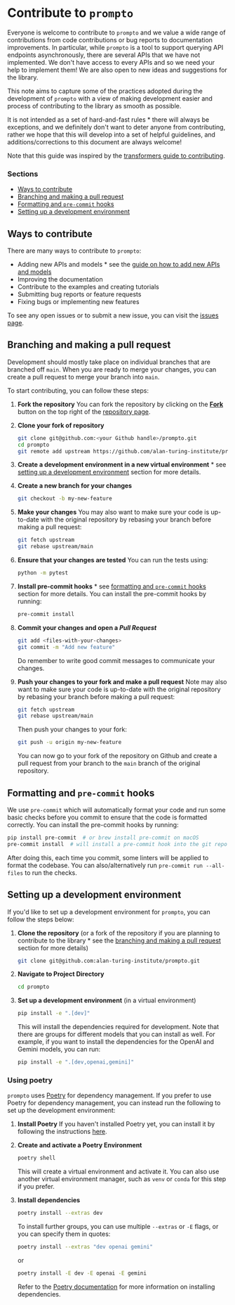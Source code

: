 # Contribute to `prompto`

Everyone is welcome to contribute to `prompto` and we value a wide range of contributions from code contributions or bug reports to documentation improvements. In particular, while `prompto` is a tool to support querying API endpoints asynchronously, there are several APIs that we have not implemented. We don't have access to every APIs and so we need your help to implement them! We are also open to new ideas and suggestions for the library.

This note aims to capture some of the practices adopted during the development of `prompto` with a view of making development easier and process of contributing to the library as smooth as possible.

It is not intended as a set of hard-and-fast rules * there will always be exceptions, and we definitely don't want to deter anyone from contributing, rather we hope that this will develop into a set of helpful guidelines, and additions/corrections to this document are always welcome!

Note that this guide was inspired by the [transformers guide to contributing](https://github.com/huggingface/transformers/blob/main/CONTRIBUTING.md).

### Sections

* [Ways to contribute](#ways-to-contribute)
* [Branching and making a pull request](#branching-and-making-a-pull-request)
* [Formatting and `pre-commit` hooks](#formatting-and-pre-commit-hooks)
* [Setting up a development environment](#setting-up-a-development-environment)

## Ways to contribute

There are many ways to contribute to `prompto`:

* Adding new APIs and models * see the [guide on how to add new APIs and models](add_new_api.md)
* Improving the documentation
* Contribute to the examples and creating tutorials
* Submitting bug reports or feature requests
* Fixing bugs or implementing new features

To see any open issues or to submit a new issue, you can visit the [issues page](https://github.com/alan-turing-institute/prompto/issues).

## Branching and making a pull request

Development should mostly take place on individual branches that are branched off `main`. When you are ready to merge your changes, you can create a pull request to merge your branch into `main`.

To start contributing, you can follow these steps:

1. **Fork the repository**
    You can fork the repository by clicking on the [**Fork**](https://github.com/alan-turing-institute/prompto/fork) button on the top right of the [repository page](https://github.com/alan-turing-institute/prompto).

2. **Clone your fork of repository**
    ```bash
    git clone git@github.com:<your Github handle>/prompto.git
    cd prompto
    git remote add upstream https://github.com/alan-turing-institute/prompto.git
    ```

3. **Create a development environment in a new virtual environment** * see [setting up a development environment](#setting-up-a-development-environment) section for more details.

3. **Create a new branch for your changes**
    ```bash
    git checkout -b my-new-feature
    ```

4. **Make your changes**
    You may also want to make sure your code is up-to-date with the original repository by rebasing your branch before making a pull request:
    ```bash
    git fetch upstream
    git rebase upstream/main
    ```

5. **Ensure that your changes are tested**
    You can run the tests using:
    ```bash
    python -m pytest
    ```

6. **Install pre-commit hooks** * see [formatting and `pre-commit` hooks](#formatting-and-pre-commit-hooks) section for more details.
    You can install the pre-commit hooks by running:
    ```bash
    pre-commit install
    ```

7. **Commit your changes and open a _Pull Request_**
    ```bash
    git add <files-with-your-changes>
    git commit -m "Add new feature"
    ```

    Do remember to write good commit messages to communicate your changes.

8. **Push your changes to your fork and make a pull request**
    Note may also want to make sure your code is up-to-date with the original repository by rebasing your branch before making a pull request:
    ```bash
    git fetch upstream
    git rebase upstream/main
    ```

    Then push your changes to your fork:
    ```bash
    git push -u origin my-new-feature
    ```

    You can now go to your fork of the repository on Github and create a pull request from your branch to the `main` branch of the original repository.

## Formatting and `pre-commit` hooks

We use `pre-commit` which will automatically format your code and run some basic checks before you commit to ensure that the code is formatted correctly. You can install the pre-commit hooks by running:
```bash
pip install pre-commit  # or brew install pre-commit on macOS
pre-commit install  # will install a pre-commit hook into the git repo
```

After doing this, each time you commit, some linters will be applied to format the codebase. You can also/alternatively run `pre-commit run --all-files` to run the checks.

## Setting up a development environment

If you'd like to set up a development environment for `prompto`, you can follow the steps below:

1. **Clone the repository** (or a fork of the repository if you are planning to contribute to the library * see the [branching and making a pull request](#branching-and-making-a-pull-request) section for more details)
    ```bash
    git clone git@github.com:alan-turing-institute/prompto.git
    ```

2. **Navigate to Project Directory**
    ```bash
    cd prompto
    ```

3. **Set up a development environment** (in a virtual environment)
    ```bash
    pip install -e ".[dev]"
    ```

    This will install the dependencies required for development. Note that there are groups for different models that you can install as well. For example, if you want to install the dependencies for the OpenAI and Gemini models, you can run:
    ```bash
    pip install -e ".[dev,openai,gemini]"
    ```

### Using poetry

`prompto` uses [Poetry](https://python-poetry.org/) for dependency management. If you prefer to use Poetry for dependency management, you can instead run the following to set up the development environment:

1. **Install Poetry**
    If you haven't installed Poetry yet, you can install it by following the instructions [here](https://python-poetry.org/docs/#installation).

2. **Create and activate a Poetry Environment**
    ```bash
    poetry shell
    ```

    This will create a virtual environment and activate it. You can also use another virtual environment manager, such as `venv` or `conda` for this step if you prefer.

3. **Install dependencies**
    ```bash
    poetry install --extras dev
    ```

    To install further groups, you can use multiple `--extras` or `-E` flags, or you can specify them in quotes:
    ```bash
    poetry install --extras "dev openai gemini"
    ```
    or
    ```bash
    poetry install -E dev -E openai -E gemini
    ```

    Refer to the [Poetry documentation](https://python-poetry.org/docs/cli/#install) for more information on installing dependencies.
